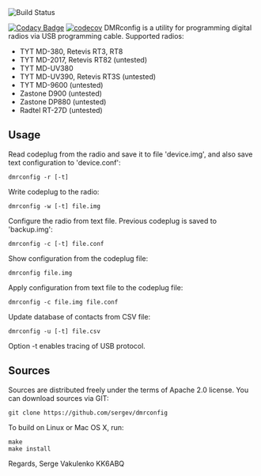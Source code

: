 <img src="https://travis-ci.org/savchyn/dmrconfig.svg?branch=master" alt="Build Status" />

[![Codacy Badge](https://api.codacy.com/project/badge/Grade/8598d8b5b4674f348483b6ba57fa4f56)](https://app.codacy.com/app/savchyn/dmrconfig?utm_source=github.com&utm_medium=referral&utm_content=savchyn/dmrconfig&utm_campaign=Badge_Grade_Dashboard)
[![codecov](https://codecov.io/gh/savchyn/dmrconfig/master/graph/badge.svg)](https://codecov.io/gh/savchyn/dmrconfig)
DMRconfig is a utility for programming digital radios via USB programming cable.
Supported radios:

 * TYT MD-380, Retevis RT3, RT8
 * TYT MD-2017, Retevis RT82 (untested)
 * TYT MD-UV380
 * TYT MD-UV390, Retevis RT3S (untested)
 * TYT MD-9600 (untested)
 * Zastone D900 (untested)
 * Zastone DP880 (untested)
 * Radtel RT-27D (untested)

## Usage

Read codeplug from the radio and save it to file 'device.img',
and also save text configuration to 'device.conf':

    dmrconfig -r [-t]

Write codeplug to the radio:

    dmrconfig -w [-t] file.img

Configure the radio from text file.
Previous codeplug is saved to 'backup.img':

    dmrconfig -c [-t] file.conf

Show configuration from the codeplug file:

    dmrconfig file.img

Apply configuration from text file to the codeplug file:

    dmrconfig -c file.img file.conf

Update database of contacts from CSV file:

    dmrconfig -u [-t] file.csv

Option -t enables tracing of USB protocol.


## Sources

Sources are distributed freely under the terms of Apache 2.0 license.
You can download sources via GIT:

    git clone https://github.com/sergev/dmrconfig


To build on Linux or Mac OS X, run:

    make
    make install


Regards,
Serge Vakulenko
KK6ABQ
